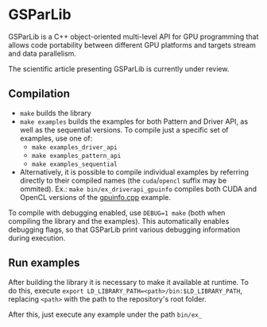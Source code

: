 # GSParLib

GSParLib is a C++ object-oriented multi-level API for GPU programming that allows code portability between different GPU platforms and targets stream and data parallelism.

The scientific article presenting GSParLib is currently under review.

## Compilation

- `make` builds the library
- `make examples` builds the examples for both Pattern and Driver API, as well as the sequential versions. To compile just a specific set of examples, use one of:
  - `make examples_driver_api`
  - `make examples_pattern_api`
  - `make examples_sequential`
- Alternatively, it is possible to compile individual examples by referring directly to their compiled names (the `cuda`/`opencl` suffix may be ommited). Ex.: `make bin/ex_driverapi_gpuinfo` compiles both CUDA and OpenCL versions of the [gpuinfo.cpp](examples/driver_api/gpuinfo.cpp) example.

To compile with debugging enabled, use `DEBUG=1 make` (both when compiling the library and the examples). This automatically enables debugging flags, so that GSParLib print various debugging information during execution.

## Run examples

After building the library it is necessary to make it available at runtime.
To do this, execute `export LD_LIBRARY_PATH=<path>/bin:$LD_LIBRARY_PATH`, replacing `<path>` with the path to the repository's root folder.

After this, just execute any example under the path `bin/ex_`
